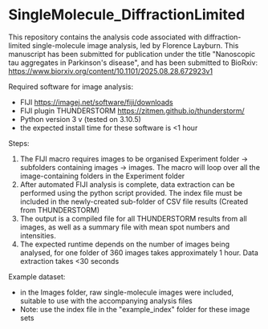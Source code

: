 # SingleMolecule_DiffractionLimited
This repository contains the analysis code associated with diffraction-limited single-molecule image analysis, led by Florence Layburn. This manuscript has been submitted for publication under the title "Nanoscopic tau aggregates in Parkinson's disease", and has been submitted to BioRxiv: https://www.biorxiv.org/content/10.1101/2025.08.28.672923v1

Required software for image analysis:
- FIJI https://imagej.net/software/fiji/downloads
- FIJI plugin THUNDERSTORM https://zitmen.github.io/thunderstorm/
- Python version 3 v (tested on 3.10.5)
- the expected install time for these software is <1 hour

Steps:
1. The FIJI macro requires images to be organised Experiment folder -> subfolders containing images -> images. The macro will loop over all the image-containing folders in the Experiment folder
2. After automated FIJI analysis is complete, data extraction can be performed using the python script provided. The index file must be included in the newly-created sub-folder of CSV file results (Created from THUNDERSTORM)
3. The output is a compiled file for all THUNDERSTORM results from all images, as well as a summary file with mean spot numbers and intensities.
4. The expected runtime depends on the number of images being analysed, for one folder of 360 images takes approximately 1 hour. Data extraction takes <30 seconds
  
Example dataset:
- in the Images folder, raw single-molecule images were included, suitable to use with the accompanying analysis files
- Note: use the index file in the "example_index" folder for these image sets
